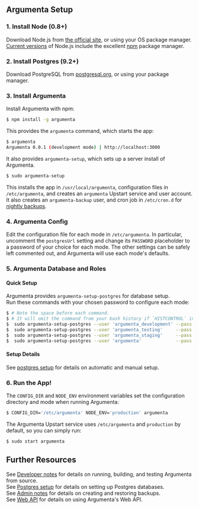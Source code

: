 
## Argumenta Setup


### 1. Install Node (0.8+)

Download Node.js from [the official site][Nodejs], or using your OS package manager.  
[Current versions][Downloads] of Node.js include the excellent [npm][Npm] package manager.

[Nodejs]: http://nodejs.org/
[Npm]: https://npmjs.org/
[Downloads]: http://nodejs.org/download/


### 2. Install Postgres (9.2+)

Download PostgreSQL from [postgresql.org][Postgres], or using your package manager.

[Postgres]: http://www.postgresql.org/


### 3. Install Argumenta

Install Argumenta with npm:

```bash
$ npm install -g argumenta
```

This provides the `argumenta` command, which starts the app:

```bash
$ argumenta
Argumenta 0.0.1 (development mode) | http://localhost:3000
```

It also provides `argumenta-setup`, which sets up a server install of Argumenta.

```bash
$ sudo argumenta-setup
```

This installs the app in `/usr/local/argumenta`, configuration files in `/etc/argumenta`, and creates an `argumenta` Upstart service and user account. It also creates an `argumenta-backup` user, and cron job in `/etc/cron.d` for [nightly backups][Admin].


### 4. Argumenta Config

Edit the configuration file for each mode in `/etc/argumenta`. In particular, uncomment the `postgresUrl` setting and change its `PASSWORD` placeholder to a password of your choice for each mode. The other settings can be safely left commented out, and Argumenta will use each mode's defaults.


### 5. Argumenta Database and Roles

#### Quick Setup

Argumenta provides `argumenta-setup-postgres` for database setup.  
Run these commands with your chosen password to configure each mode:

```bash
$ # Note the space before each command.
$ # It will omit the command from your bash history if `HISTCONTROL` includes `ignorespace`.
$  sudo argumenta-setup-postgres --user 'argumenta_development' --pass '<PASSWORD>' 'argumenta_development'
$  sudo argumenta-setup-postgres --user 'argumenta_testing'     --pass '<PASSWORD>' 'argumenta_testing'
$  sudo argumenta-setup-postgres --user 'argumenta_staging'     --pass '<PASSWORD>' 'argumenta_staging'
$  sudo argumenta-setup-postgres --user 'argumenta'             --pass '<PASSWORD>' 'argumenta'
```

#### Setup Details

See [postgres setup][Postgres-setup] for details on automatic and manual setup.


### 6. Run the App!

The `CONFIG_DIR` and `NODE_ENV` environment variables set the configuration directory and mode when running Argumenta:

```bash
$ CONFIG_DIR='/etc/argumenta' NODE_ENV='production' argumenta
```

The Argumenta Upstart service uses `/etc/argumenta` and `production` by default, so you can simply run:

```bash
$ sudo start argumenta
```


## Further Resources

See [Developer notes][Developers] for details on running, building, and testing Argumenta from source.  
See [Postgres setup][Postgres-setup] for details on setting up Postgres databases.  
See [Admin notes][Admin] for details on creating and restoring backups.  
See [Web API][API] for details on using Argumenta's Web API.

[Admin]: ./README.Admin.markdown
[Developers]: ./README.Developers.markdown
[Postgres-setup]: ./README.Postgres.markdown
[API]: ./README.API.markdown
